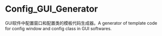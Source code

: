 # Config_GUI_Generator
GUI软件中配置窗口和配置类的模板代码生成器。A generator of template code for config window and config class in GUI softwares.
